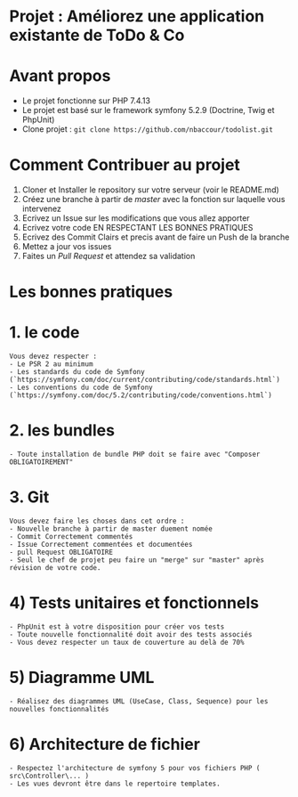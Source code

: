 # Projet : Améliorez une application existante de ToDo & Co


# Avant propos
- Le projet fonctionne sur PHP 7.4.13
- Le projet est basé sur le framework symfony 5.2.9 (Doctrine, Twig et PhpUnit)
- Clone projet : `git clone https://github.com/nbaccour/todolist.git`

# Comment Contribuer au projet

1. Cloner et Installer le repository sur votre serveur (voir le README.md)
2. Créez une branche à partir de *master* avec la fonction sur laquelle vous intervenez
3. Ecrivez un Issue sur les modifications que vous allez apporter
4. Ecrivez votre code EN RESPECTANT LES BONNES PRATIQUES
5. Ecrivez des Commit Clairs et precis avant de faire un Push de la branche
5. Mettez a jour vos issues
5. Faites un *Pull Request* et attendez sa validation

# Les bonnes pratiques 

   #  1. le code
    Vous devez respecter :
    - Le PSR 2 au minimum
    - Les standards du code de Symfony (`https://symfony.com/doc/current/contributing/code/standards.html`)
    - Les conventions du code de Symfony (`https://symfony.com/doc/5.2/contributing/code/conventions.html`)

   # 2. les bundles
    - Toute installation de bundle PHP doit se faire avec "Composer OBLIGATOIREMENT"

   # 3. Git
    Vous devez faire les choses dans cet ordre : 
    - Nouvelle branche à partir de master duement nomée
    - Commit Correctement commentés
    - Issue Correctement commentées et documentées
    - pull Request OBLIGATOIRE
    - Seul le chef de projet peu faire un "merge" sur "master" après révision de votre code.

   # 4) Tests unitaires et fonctionnels
    - PhpUnit est à votre disposition pour créer vos tests
    - Toute nouvelle fonctionnalité doit avoir des tests associés
    - Vous devez respecter un taux de couverture au delà de 70%

   # 5) Diagramme UML
    - Réalisez des diagrammes UML (UseCase, Class, Sequence) pour les nouvelles fonctionnalités

   # 6) Architecture de fichier
    - Respectez l'architecture de symfony 5 pour vos fichiers PHP ( src\Controller\... )
    - Les vues devront être dans le repertoire templates.



